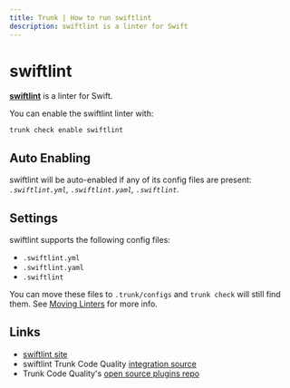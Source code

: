 ```yaml
---
title: Trunk | How to run swiftlint
description: swiftlint is a linter for Swift
---
```


# swiftlint

[**swiftlint**](https://github.com/realm/SwiftLint#readme) is a linter for Swift.

You can enable the swiftlint linter with:

```shell
trunk check enable swiftlint
```

## Auto Enabling

swiftlint will be auto-enabled if any of its config files are present: _`.swiftlint.yml`, `.swiftlint.yaml`, `.swiftlint`_.

## Settings

swiftlint supports the following config files:

* `.swiftlint.yml`
* `.swiftlint.yaml`
* `.swiftlint`

You can move these files to `.trunk/configs` and `trunk check` will still find them. See [Moving Linters](../configure-linters.md#moving-linters) for more info.

## Links

* [swiftlint site](https://github.com/realm/SwiftLint#readme)
* swiftlint Trunk Code Quality [integration source](https://github.com/trunk-io/plugins/tree/main/linters/swiftlint)
* Trunk Code Quality's [open source plugins repo](https://github.com/trunk-io/plugins/tree/main)

